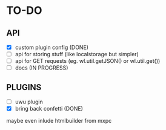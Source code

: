# TO-DO

## API
- [x] custom plugin config (DONE)
- [ ] api for storing stuff (like localstorage but simpler)
- [ ] api for GET requests (eg. wl.util.getJSON() or wl.util.get())
- [ ] docs (IN PROGRESS)

## PLUGINS
- [ ] uwu plugin
- [x] bring back confetti (DONE)

maybe even inlude htmlbuilder from mxpc
